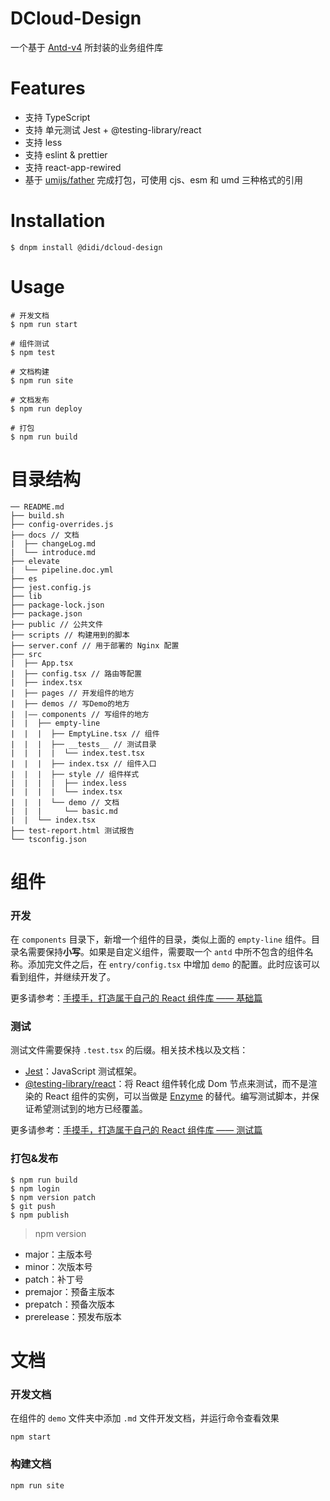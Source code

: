 # DCloud-Design

一个基于 [Antd-v4](https://github.com/ant-design/ant-design/) 所封装的业务组件库

# Features

- 支持 TypeScript
- 支持 单元测试 Jest + @testing-library/react
- 支持 less
- 支持 eslint & prettier
- 支持 react-app-rewired
- 基于 [umijs/father](https://github.com/umijs/father) 完成打包，可使用 cjs、esm 和 umd 三种格式的引用

# Installation

```
$ dnpm install @didi/dcloud-design
```

# Usage

```
# 开发文档
$ npm run start

# 组件测试
$ npm test

# 文档构建
$ npm run site

# 文档发布
$ npm run deploy

# 打包
$ npm run build
```

# 目录结构

```
── README.md
├── build.sh
├── config-overrides.js
├── docs // 文档
|  ├── changeLog.md
|  └── introduce.md
├── elevate
|  └── pipeline.doc.yml
├── es
├── jest.config.js
├── lib
├── package-lock.json
├── package.json
├── public // 公共文件
├── scripts // 构建用到的脚本
├── server.conf // 用于部署的 Nginx 配置
├── src
|  ├── App.tsx
|  ├── config.tsx // 路由等配置
|  ├── index.tsx
|  ├── pages // 开发组件的地方
|  ├── demos // 写Demo的地方
|  |—— components // 写组件的地方
|  |  ├── empty-line
|  |  |  ├── EmptyLine.tsx // 组件
|  |  |  ├── __tests__ // 测试目录
|  |  |  |  └── index.test.tsx
|  |  |  ├── index.tsx // 组件入口
|  |  |  ├── style // 组件样式
|  |  |  |  ├── index.less
|  |  |  |  └── index.tsx
|  |  |  └── demo // 文档
|  |  |     └── basic.md
|  |  └── index.tsx
├── test-report.html 测试报告
└── tsconfig.json
```

# 组件

### 开发

在 `components` 目录下，新增一个组件的目录，类似上面的 `empty-line` 组件。目录名需要保持**小写**。如果是自定义组件，需要取一个 `antd` 中所不包含的组件名称。添加完文件之后，在 `entry/config.tsx` 中增加 `demo` 的配置。此时应该可以看到组件，并继续开发了。

更多请参考：[手摸手，打造属于自己的 React 组件库 —— 基础篇](https://juejin.im/post/6844904054347268103)

### 测试

测试文件需要保持 `.test.tsx` 的后缀。相关技术栈以及文档：

- [Jest](https://jestjs.io/)：JavaScript 测试框架。
- [@testing-library/react](https://testing-library.com/docs/react-testing-library/intro)：将 React 组件转化成 Dom 节点来测试，而不是渲染的 React 组件的实例，可以当做是 [Enzyme](http://airbnb.io/enzyme/) 的替代。编写测试脚本，并保证希望测试到的地方已经覆盖。

更多请参考：[手摸手，打造属于自己的 React 组件库 —— 测试篇](https://juejin.im/post/6844904054351462408)

### 打包&发布

```
$ npm run build
$ npm login
$ npm version patch
$ git push
$ npm publish
```

> npm version
- major：主版本号
- minor：次版本号
- patch：补丁号
- premajor：预备主版本
- prepatch：预备次版本
- prerelease：预发布版本

# 文档

### 开发文档

在组件的 `demo` 文件夹中添加 `.md` 文件开发文档，并运行命令查看效果

```
npm start
```

### 构建文档

```
npm run site
```

